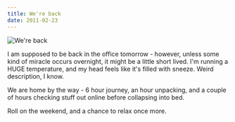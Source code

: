 ```yaml
---
title: We're back
date: 2011-02-23
---
```


![We're back](https://source.unsplash.com/d34DtRp1bqo/1600x900)

I am supposed to be back in the office tomorrow - however, unless some kind of miracle occurs overnight, it might be a little short lived. I'm running a HUGE temperature, and my head feels like it's filled with sneeze. Weird description, I know.

We are home by the way - 6 hour journey, an hour unpacking, and a couple of hours checking stuff out online before collapsing into bed.

Roll on the weekend, and a chance to relax once more.